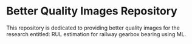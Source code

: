 # Better Quality Images Repository
This repository is dedicated to providing better quality images for the research entitled: RUL estimation for railway gearbox bearing using ML.
